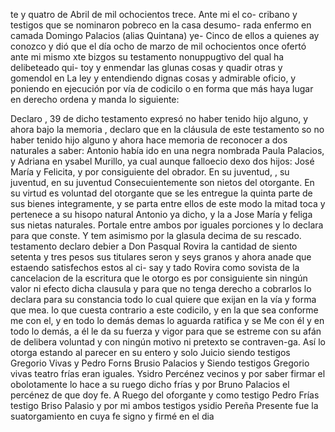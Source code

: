 te y quatro de Abril de mil ochocientos trece. Ante mi el co- cribano y testigos que se nominaron pobreco en la casa desumo- rada enfermo en camada Domingo Palacios (alias Quintana) ye-
Cinco de ellos a quienes ay conozco y dió que el día ocho de marzo de mil ochocientos once ofertó ante mi mismo xte bizgos su testamento nonuppugtivo del qual ha delibeteado qui- toy y enmendar las glunas cosas y quadir otras y gomendol en
La ley y entendiendo dignas cosas y admirable oficio, y poniendo en ejecución por vía de codicilo o en forma que más haya lugar en derecho ordena y manda lo siguiente:

Declaro , 39 de dicho testamento expresó no haber tenido hijo alguno, y ahora bajo la memoria , declaro que en la cláusula de este testamento
so no haber tenido hijo alguno y ahora hace memoria de reconocer a dos naturales a saber: Antonio había ido en una negra nombrada Paula Palacios, y Adriana en ysabel Murillo, ya cual aunque falloecio dexo dos hijos: José María y Felicita, y por consiguiente del obrador. En su juventud, , su juventud, en su juventud
Consecuientemente son nietos del otorgante. En su virtud es voluntad del otorgante que se les entregue la quinta parte de sus bienes integramente, y se parta entre ellos de este modo la mitad toca y pertenece a su hisopo natural Antonio ya dicho, y la a
Jose María y feliga sus nietas naturales. Portale entre ambos por iguales porciones y lo declara para que conste. Y tem asimismo por la glasula decima de su rescado.
testamento declaro debier a Don Pasqual Rovira la cantidad de siento setenta y tres pesos sus titulares seron y seys granos y ahora anade que estaendo satisfechos estos al ci- say y tado Rovira como sovista de la cancelacion de la escritura que
le otorgo es por consiguiente sin ningún valor ni efecto dicha
clausula y para que no tenga derecho a cobrarlos lo declara
para su constancia
todo lo cual quiere que exijan en la vía y forma que mea.
lo que cuesta contrario a este codicilo, y en la que sea conforme me con el, y en todo lo demás demas lo aguarda ratifica y se
Me con él y en todo lo demás, a él le da su fuerza y vigor para que se estreme con su afán de delibera voluntad y con ningún motivo ni pretexto se contraven-ga. Así lo otorga estando al parecer en su entero y solo Juicio siendo testigos Gregorio Vivas y Pedro Forns Brusio Palacios y
Siendo testigos Gregorio vivas teatro frías eran iguales.
Ysidro Percénez vecinos y por saber firmar el obolotamente lo
hace a su ruego dicho frías y por Bruno Palacios el percénez de
que doy fe.
A Ruego del oforgante y como testigo Pedro Frías
testigo Briso Palasio y por mi ambos testigos ysidio Pereña
Presente fue la suatorgamiento en cuya fe signo y firmé en el dia